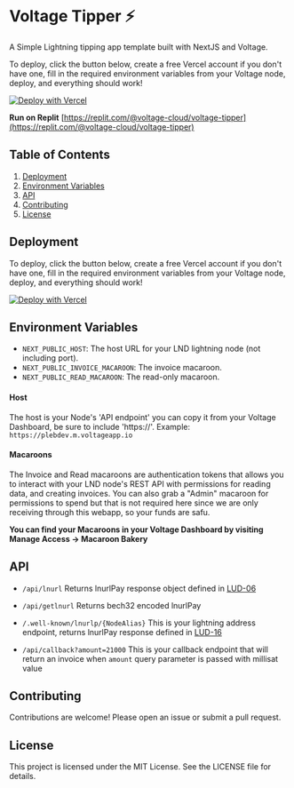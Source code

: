 # Voltage Tipper ⚡
A Simple Lightning tipping app template built with NextJS and Voltage.

To deploy, click the button below, create a free Vercel account if you don't have one, fill in the required environment variables from your Voltage node, deploy, and everything should work!

[![Deploy with Vercel](https://vercel.com/button)](https://vercel.com/new/clone?repository-url=https%3A%2F%2Fgithub.com%2FAustinKelsay%2Fvoltage-tipper&env=NEXT_PUBLIC_HOST,NEXT_PUBLIC_INVOICE_MACAROON,NEXT_PUBLIC_READ_MACAROON&envDescription=The%20host%20url%20for%20your%20lnd%20lightning%20node%20(not%20including%20port)%2C%20the%20invoice%20macaroon%20and%20read%20only%20macaroon.&envLink=https%3A%2F%2Fdocs.voltage.cloud%2Flnd-node-api&project-name=voltage-tipper&repository-name=voltage-tipper)

**Run on Replit**
[https://replit.com/@voltage-cloud/voltage-tipper](https://replit.com/@voltage-cloud/voltage-tipper)

## Table of Contents
1. [Deployment](#deployment)
2. [Environment Variables](#environment-variables)
3. [API](#api)
4. [Contributing](#contributing)
5. [License](#license)

## Deployment
To deploy, click the button below, create a free Vercel account if you don't have one, fill in the required environment variables from your Voltage node, deploy, and everything should work!

[![Deploy with Vercel](https://vercel.com/button)](https://vercel.com/new/clone?repository-url=https%3A%2F%2Fgithub.com%2FAustinKelsay%2Fvoltage-tipper&env=NEXT_PUBLIC_HOST,NEXT_PUBLIC_INVOICE_MACAROON,NEXT_PUBLIC_READ_MACAROON&envDescription=The%20host%20url%20for%20your%20lnd%20lightning%20node%20(not%20including%20port)%2C%20the%20invoice%20macaroon%20and%20read%20only%20macaroon.&envLink=https%3A%2F%2Fdocs.voltage.cloud%2Flnd-node-api&project-name=voltage-tipper&repository-name=voltage-tipper)

## Environment Variables
- `NEXT_PUBLIC_HOST`: The host URL for your LND lightning node (not including port).
- `NEXT_PUBLIC_INVOICE_MACAROON`: The invoice macaroon.
- `NEXT_PUBLIC_READ_MACAROON`: The read-only macaroon.

#### Host
The host is your Node's 'API endpoint' you can copy it from your Voltage Dashboard, be sure to include 'https://'. Example: `https://plebdev.m.voltageapp.io`

#### Macaroons
The Invoice and Read macaroons are authentication tokens that allows you to interact with your LND node's REST API with permissions for reading data, and creating invoices. You can also grab a "Admin" macaroon for permissions to spend but that is not required here since we are only receiving through this webapp, so your funds are safu.
 
**You can find your Macaroons in your Voltage Dashboard by visiting Manage Access -> Macaroon Bakery**

## API
- `/api/lnurl`
 Returns lnurlPay response object defined in [LUD-06](https://github.com/lnurl/luds/blob/luds/06.md)

- `/api/getlnurl`
Returns bech32 encoded lnurlPay

- `/.well-known/lnurlp/{NodeAlias}`
 This is your lightning address endpoint, returns lnurlPay response defined in [LUD-16](https://github.com/lnurl/luds/blob/luds/16.md)

- `/api/callback?amount=21000`
 This is your callback endpoint that will return an invoice when `amount` query parameter is passed with millisat value


## Contributing

Contributions are welcome! Please open an issue or submit a pull request.

## License

This project is licensed under the MIT License. See the LICENSE file for details.
